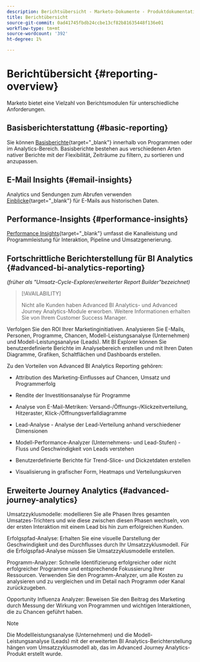 ```yaml
---
description: Berichtsübersicht - Marketo-Dokumente - Produktdokumentation
title: Berichtübersicht
source-git-commit: 0ad41745fbdb24ccbe13cf82b81635448f136e01
workflow-type: tm+mt
source-wordcount: '392'
ht-degree: 1%

---
```



# Berichtübersicht {#reporting-overview}

Marketo bietet eine Vielzahl von Berichtsmodulen für unterschiedliche Anforderungen.

## Basisberichterstattung {#basic-reporting}

Sie können [Basisberichte](/help/marketo/product-docs/reporting/basic-reporting/report-types/report-type-overview.md){target=&quot;_blank&quot;} innerhalb von Programmen oder im Analytics-Bereich. Basisberichte bestehen aus verschiedenen Arten nativer Berichte mit der Flexibilität, Zeiträume zu filtern, zu sortieren und anzupassen.

## E-Mail Insights {#email-insights}

Analytics und Sendungen zum Abrufen verwenden [Einblicke](/help/marketo/product-docs/reporting/email-insights/email-insights-overview.md){target=&quot;_blank&quot;} für E-Mails aus historischen Daten.

## Performance-Insights {#performance-insights}

[Performance Insights](/help/marketo/product-docs/reporting/performance-insights/performance-insights-overview.md){target=&quot;_blank&quot;} umfasst die Kanalleistung und Programmleistung für Interaktion, Pipeline und Umsatzgenerierung.

## Fortschrittliche Berichterstellung für BI Analytics {#advanced-bi-analytics-reporting}

_(früher als &quot;Umsatz-Cycle-Explorer/erweiterter Report Builder&quot;bezeichnet)_

>[!AVAILABILITY]
>
>Nicht alle Kunden haben Advanced BI Analytics- und Advanced Journey Analytics-Module erworben. Weitere Informationen erhalten Sie von Ihrem Customer Success Manager.

Verfolgen Sie den ROI Ihrer Marketinginitiativen. Analysieren Sie E-Mails, Personen, Programme, Chancen, Modell-Leistungsanalyse (Unternehmen) und Modell-Leistungsanalyse (Leads). Mit BI Explorer können Sie benutzerdefinierte Berichte im Analysebereich erstellen und mit Ihren Daten Diagramme, Grafiken, Schaltflächen und Dashboards erstellen.

Zu den Vorteilen von Advanced BI Analytics Reporting gehören:

* Attribution des Marketing-Einflusses auf Chancen, Umsatz und Programmerfolg

* Rendite der Investitionsanalyse für Programme

* Analyse von E-Mail-Metriken: Versand-/Öffnungs-/Klickzeitverteilung, Hitzeraster, Klick-/Öffnungsverfalldiagramme

* Lead-Analyse - Analyse der Lead-Verteilung anhand verschiedener Dimensionen

* Modell-Performance-Analyzer (Unternehmens- und Lead-Stufen) - Fluss und Geschwindigkeit von Leads verstehen

* Benutzerdefinierte Berichte für Trend-Slice- und Dickzetdaten erstellen

* Visualisierung in grafischer Form, Heatmaps und Verteilungskurven

## Erweiterte Journey Analytics {#advanced-journey-analytics}

Umsatzzyklusmodelle: modellieren Sie alle Phasen Ihres gesamten Umsatzes-Trichters und wie diese zwischen diesen Phasen wechseln, von der ersten Interaktion mit einem Lead bis hin zum erfolgreichen Kunden.

Erfolgspfad-Analyse: Erhalten Sie eine visuelle Darstellung der Geschwindigkeit und des Durchflusses durch Ihr Umsatzzyklusmodell. Für die Erfolgspfad-Analyse müssen Sie Umsatzzyklusmodelle erstellen.

Programm-Analyzer: Schnelle Identifizierung erfolgreicher oder nicht erfolgreicher Programme und entsprechende Fokussierung Ihrer Ressourcen. Verwenden Sie den Programm-Analyzer, um alle Kosten zu analysieren und zu vergleichen und im Detail nach Programm oder Kanal zurückzugeben.

Opportunity Influenza Analyzer: Beweisen Sie den Beitrag des Marketing durch Messung der Wirkung von Programmen und wichtigen Interaktionen, die zu Chancen geführt haben.

>[!NOTE]
>
>Die Modellleistungsanalyse (Unternehmen) und die Modell-Leistungsanalyse (Leads) mit der erweiterten BI Analytics-Berichterstellung hängen vom Umsatzzyklusmodell ab, das im Advanced Journey Analytics-Produkt erstellt wurde.






